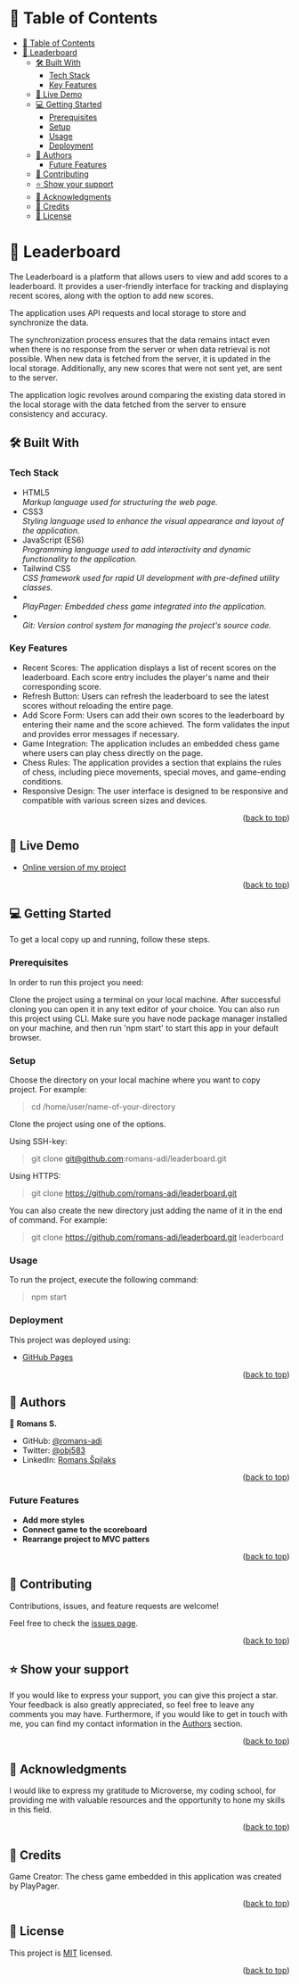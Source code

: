 <a name="readme-top"></a>

<!-- TABLE OF CONTENTS -->

# 📗 Table of Contents

- [📗 Table of Contents](#-table-of-contents)
- [📖 Leaderboard](#-leaderboard)
  - [🛠 Built With ](#-built-with-)
    - [Tech Stack ](#tech-stack-)
    - [Key Features ](#key-features-)
  - [🚀 Live Demo ](#-live-demo-)
  - [💻 Getting Started ](#-getting-started-)
    - [Prerequisites](#prerequisites)
    - [Setup](#setup)
    - [Usage](#usage)
    - [Deployment](#deployment)
  - [👥 Authors ](#-authors-)
    - [Future Features ](#future-features-)
  - [🤝 Contributing ](#-contributing-)
  - [⭐️ Show your support ](#️-show-your-support-)
  - [🙏 Acknowledgments ](#-acknowledgments-)
  - [:seedling: Credits ](#seedling-credits-)
  - [📝 License ](#-license-)

<!-- PROJECT DESCRIPTION -->

# 📖 <a name="about-project">Leaderboard</a>

The Leaderboard is a platform that allows users to view and add scores to a leaderboard. It provides a user-friendly interface for tracking and displaying recent scores, along with the option to add new scores.

The application uses API requests and local storage to store and synchronize the data.

The synchronization process ensures that the data remains intact even when there is no response from the server or when data retrieval is not possible. When new data is fetched from the server, it is updated in the local storage. Additionally, any new scores that were not sent yet, are sent to the server.

The application logic revolves around comparing the existing data stored in the local storage with the data fetched from the server to ensure consistency and accuracy.

## 🛠 Built With <a name="built-with"></a>

### Tech Stack <a name="tech-stack"></a>

  <ul>
<li>HTML5</br>
<i>Markup language used for structuring the web page.</i></li>
<li>CSS3</br>
<i>Styling language used to enhance the visual appearance and layout of the application.</i></li>
<li>JavaScript (ES6)</br>
<i>Programming language used to add interactivity and dynamic functionality to the application.</i></li>
<li>Tailwind CSS</br>
<i>CSS framework used for rapid UI development with pre-defined utility classes.</i></li>
<li></br>
<i>PlayPager: Embedded chess game integrated into the application.</i></li>
<li></br>
<i>Git: Version control system for managing the project's source code.</i></li>
  </ul>

<!-- Features -->

### Key Features <a name="key-features"></a>

<ul>
  <li>
    Recent Scores: The application displays a list of recent scores on the leaderboard. Each score entry includes the player's name and their corresponding score.
  </li>
  <li>
    Refresh Button: Users can refresh the leaderboard to see the latest scores without reloading the entire page.
  </li>
  <li>
    Add Score Form: Users can add their own scores to the leaderboard by entering their name and the score achieved. The form validates the input and provides error messages if necessary.
  </li>
  <li>
    Game Integration: The application includes an embedded chess game where users can play chess directly on the page.
  </li>
  <li>
    Chess Rules: The application provides a section that explains the rules of chess, including piece movements, special moves, and game-ending conditions.
  </li>
  <li>
    Responsive Design: The user interface is designed to be responsive and compatible with various screen sizes and devices.
  </li>
</ul>

<p align="right">(<a href="#readme-top">back to top</a>)</p>

<!-- LIVE DEMO -->

## 🚀 Live Demo <a name="live-demo" target="_blank"></a>

- [Online version of my project](https://romans-adi.github.io/leaderboard)

<p align="right">(<a href="#readme-top">back to top</a>)</p>

<!-- GETTING STARTED -->

## 💻 Getting Started <a name="getting-started"></a>

To get a local copy up and running, follow these steps.

### Prerequisites

In order to run this project you need:

Clone the project using a terminal on your local machine. After successful cloning you can open it in any text editor of your choice.
You can also run this project using CLI. Make sure you have node package manager installed on your machine, and then run 'npm start' to start this app in your default browser.

### Setup

Choose the directory on your local machine where you want to copy project. For example:

> cd /home/user/name-of-your-directory

Clone the project using one of the options.

Using SSH-key:

> git clone git@github.com:romans-adi/leaderboard.git

Using HTTPS:

> git clone https://github.com/romans-adi/leaderboard.git

You can also create the new directory just adding the name of it in the end of command. For example:

> git clone https://github.com/romans-adi/leaderboard.git leaderboard

### Usage

To run the project, execute the following command:

> npm start

### Deployment

This project was deployed using:

- [GitHub Pages](https://pages.github.com/)

<p align="right">(<a href="#readme-top">back to top</a>)</p>

<!-- AUTHORS -->

## 👥 Authors <a name="authors"></a>

👤 **Romans S.**

- GitHub: [@romans-adi](https://github.com/romans-adi/)
- Twitter: [@obj583](https://twitter.com/obj583/)
- LinkedIn: [Romans Špiļaks](https://www.linkedin.com/in/obj513/)

<p align="right">(<a href="#readme-top">back to top</a>)</p>

<!-- Future Features -->

### Future Features <a name="future-features"></a>

- **Add more styles**
- **Connect game to the scoreboard**
- **Rearrange project to MVC patters**

<p align="right">(<a href="#readme-top">back to top</a>)</p>

<!-- CONTRIBUTING -->

## 🤝 Contributing <a name="contributing"></a>

Contributions, issues, and feature requests are welcome!

Feel free to check the [issues page](../../issues/).

<p align="right">(<a href="#readme-top">back to top</a>)</p>

<!-- SUPPORT -->

## ⭐️ Show your support <a name="support"></a>

If you would like to express your support, you can give this project a star. Your feedback is also greatly appreciated, so feel free to leave any comments you may have. Furthermore, if you would like to get in touch with me, you can find my contact information in the <a href="#authors">Authors</a> section.

<p align="right">(<a href="#readme-top">back to top</a>)</p>

<!-- ACKNOWLEDGEMENTS -->

## 🙏 Acknowledgments <a name="acknowledgements"></a>

I would like to express my gratitude to Microverse, my coding school, for providing me with valuable resources and the opportunity to hone my skills in this field.

<p align="right">(<a href="#readme-top">back to top</a>)</p>

<!-- ACKNOWLEDGEMENTS -->

## :seedling: Credits <a name="credits"></a>

Game Creator: The chess game embedded in this application was created by PlayPager.

<p align="right">(<a href="#readme-top">back to top</a>)</p>

<!-- LICENSE -->

## 📝 License <a name="license"></a>

This project is [MIT](LICENSE) licensed.

<p align="right">(<a href="#readme-top">back to top</a>)</p>

